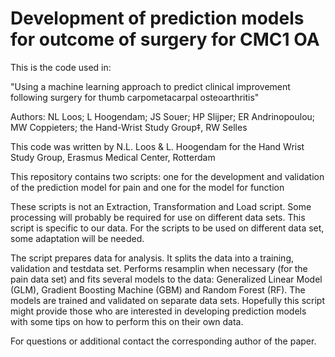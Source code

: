 # Development of prediction models for outcome of surgery for CMC1 OA

This is the code used in: 

"Using a machine learning approach to predict clinical improvement following surgery for thumb carpometacarpal osteoarthritis"

Authors: NL Loos; L Hoogendam; JS Souer; HP Slijper; ER Andrinopoulou; MW Coppieters; the Hand-Wrist Study Group‡, RW Selles

This code was written by N.L. Loos & L. Hoogendam for the Hand Wrist Study Group, Erasmus Medical Center, Rotterdam

This repository contains two scripts: one for the development and validation of the prediction model for pain and one for the model for function

These scripts is not an Extraction, Transformation and Load script. Some processing will probably be required for use on different data sets. This script is specific to our data. For the scripts to be used on different data set, some adaptation will be needed.

The script prepares data for analysis. It splits the data into a training, validation and testdata set. Performs resamplin when necessary (for the pain data set) and fits several models to the data: Generalized Linear Model (GLM), Gradient Boosting Machine (GBM) and Random Forest (RF). The models are trained and validated on separate data sets. Hopefully this script might provide those who are interested in developing prediction models with some tips on how to perform this on their own data. 

For questions or additional contact the corresponding author of the paper.

